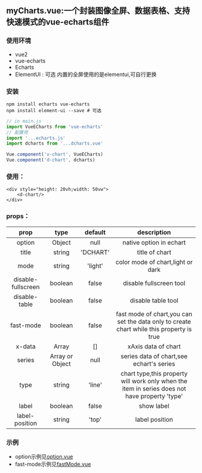 ## myCharts.vue:一个封装图像全屏、数据表格、支持快速模式的vue-echarts组件

### 使用环境

- vue2
- vue-echarts 
- Echarts
- ElementUI : 可选 内置的全屏使用的是elementui,可自行更换

### 安装
```shell
npm install echarts vue-echarts
npm install element-ui --save # 可选
```
```javascript
// in main.js
import VueECharts from 'vue-echarts'
// 配置项
import '...echarts.js'
import dcharts from '...dcharts.vue'

Vue.component('v-chart', VueECharts)
Vue.component('d-chart', dcharts)

```
### 使用：
```vue
<div style="height: 20vh;width: 50vw">
    <d-chart/>
</div>
```

### props：

|prop|type|default|description|
| :--------: | :--: | :-----: |:--:|
|option|Object|null|native option in echart
|title|string|'DCHART'|title of chart
|mode|string|'light'|color mode of chart,light or dark
|disable-fullscreen|boolean|false|disable fullscreen tool
|disable-table|boolean|false|disable table tool
|fast-mode|boolean|false|fast mode of chart,you can set the data only to create chart while this property is true
|x-data|Array|[]|xAxis data of chart
|series|Array or Object|null|series data of chart,see echart's series
|type|string|'line'|chart type,this property will work only when the item in series does not have property 'type'
|label|boolean|false|show label
|label-position|string|'top'|label position

### 示例
- option示例见[option.vue](./templates/optionDemo.vue)
- fast-mode示例见[fastMode.vue](./templates/fastModeDemo.vue)
